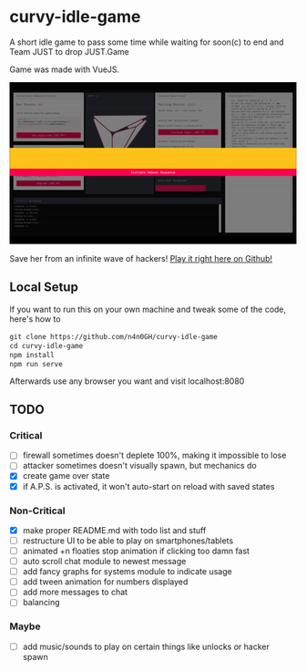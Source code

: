 # curvy-idle-game
A short idle game to pass some time while waiting for soon(c) to end and Team JUST to drop JUST.Game

Game was made with VueJS.

![Image of Game Over screen](https://raw.githubusercontent.com/n4n0GH/curvy-idle-game/master/github-screen.gif)

Save her from an infinite wave of hackers! [Play it right here on Github!](https://n4n0gh.github.io/curvy-idle-game/)

## Local Setup
If you want to run this on your own machine and tweak some of the code, here's how to

```
git clone https://github.com/n4n0GH/curvy-idle-game
cd curvy-idle-game
npm install
npm run serve
```
Afterwards use any browser you want and visit localhost:8080

## TODO
### Critical
- [ ] firewall sometimes doesn't deplete 100%, making it impossible to lose
- [ ] attacker sometimes doesn't visually spawn, but mechanics do
- [x] create game over state
- [x] if A.P.S. is activated, it won't auto-start on reload with saved states

### Non-Critical
- [x] make proper README.md with todo list and stuff
- [ ] restructure UI to be able to play on smartphones/tablets
- [ ] animated +n floaties stop animation if clicking too damn fast
- [ ] auto scroll chat module to newest message
- [ ] add fancy graphs for systems module to indicate usage
- [ ] add tween animation for numbers displayed
- [ ] add more messages to chat
- [ ] balancing

### Maybe
- [ ] add music/sounds to play on certain things like unlocks or hacker spawn